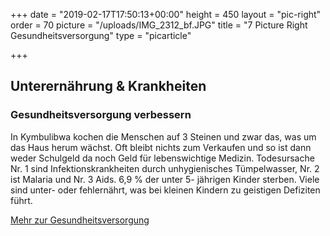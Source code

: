 +++
date = "2019-02-17T17:50:13+00:00"
height = 450
layout = "pic-right"
order = 70
picture = "/uploads/IMG_2312_bf.JPG"
title = "7 Picture Right Gesundheitsversorgung"
type = "picarticle"

+++
## **Unterernährung & Krankheiten**

### **Gesundheitsversorgung verbessern**

In Kymbulibwa kochen die Menschen auf 3 Steinen und zwar das, was um das Haus herum wächst. Oft bleibt nichts zum Verkaufen und so ist dann weder Schulgeld da noch Geld für lebenswichtige Medizin. Todesursache Nr. 1 sind Infektionskrankheiten durch unhygienisches Tümpelwasser, Nr. 2 ist Malaria und Nr. 3 Aids. 6,9 % der unter 5- jährigen Kinder sterben. Viele sind unter- oder fehlernährt, was bei kleinen Kindern zu geistigen Defiziten führt.

[Mehr zur Gesundheitsversorgun]()g